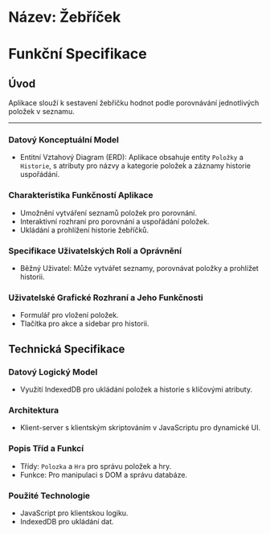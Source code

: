 ﻿# Název: Žebříček
# Funkční Specifikace
## Úvod

Aplikace slouží k sestavení žebříčku hodnot podle porovnávání jednotlivých položek v seznamu.

-------------------

### Datový Konceptuální Model

-   Entitní Vztahový Diagram (ERD): Aplikace obsahuje entity `Položky` a `Historie`, s atributy pro názvy a kategorie položek a záznamy historie uspořádání.

### Charakteristika Funkčností Aplikace

-   Umožnění vytváření seznamů položek pro porovnání.
-   Interaktivní rozhraní pro porovnání a uspořádání položek.
-   Ukládání a prohlížení historie žebříčků.

### Specifikace Uživatelských Rolí a Oprávnění

-   Běžný Uživatel: Může vytvářet seznamy, porovnávat položky a prohlížet historii.

### Uživatelské Grafické Rozhraní a Jeho Funkčnosti

-   Formulář pro vložení položek.
-   Tlačítka pro akce a sidebar pro historii.

Technická Specifikace
---------------------

### Datový Logický Model

-   Využití IndexedDB pro ukládání položek a historie s klíčovými atributy.

### Architektura

-   Klient-server s klientským skriptováním v JavaScriptu pro dynamické UI.

### Popis Tříd a Funkcí

-   Třídy: `Polozka` a `Hra` pro správu položek a hry.
-   Funkce: Pro manipulaci s DOM a správu databáze.

### Použité Technologie

-   JavaScript pro klientskou logiku.
-   IndexedDB pro ukládání dat.

